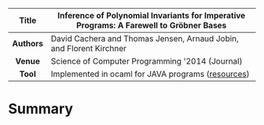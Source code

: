 | **Title**   | Inference of Polynomial Invariants for Imperative Programs: A Farewell to Gröbner Bases          |
|:-----------:|--------------------------------------------------------------------------------------------------| 
| **Authors** | David Cachera and Thomas Jensen, Arnaud Jobin, and Florent Kirchner                              |
| **Venue**   | Science of Computer Programming '2014 (Journal)                                                  |
| **Tool**    | Implemented in ocaml for JAVA programs ([resources](http://www.irisa.fr/celtique/ext/polyinv/))  |



# Summary


